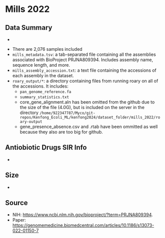 # Mills 2022


## Data Summary 
* 
- There are 2,076 samples included
- `mills_metadata.tsv`: a tab-separated file containing all the assemblies associated with BioProject PRJNA809394. Includes assembly name, sequence length, and more.  
- `mills_assembly_accession.txt`: a text file containing the accessions of each assembly in the dataset.
- `roary_output/*`: a directory containing files from running roary on all of the accessions. It includes:
  - `pan_genome_reference.fa`
  - `summary_statistics.txt`
  - core_gene_alignment.aln has been omitted from the github due to the size of the file (4.0G), but is included on the server in the directory `/home/922347787/Myco/git-repos/Kenfong_Ecoli_ML/kenfong2024/dataset_folder/mills_2022/roary-output`
  - gene_presence_absence.csv and .rtab have been ommitted as well because they also are too big for github. 

## Antiobiotic Drugs SIR Info
* 

## Size 
* 

## Source 
* NIH: https://www.ncbi.nlm.nih.gov/bioproject/?term=PRJNA809394. 
* Paper: https://genomemedicine.biomedcentral.com/articles/10.1186/s13073-022-01150-7

